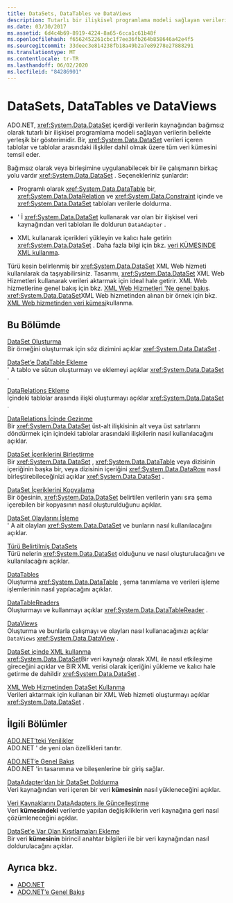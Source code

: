 ```yaml
---
title: DataSets, DataTables ve DataViews
description: Tutarlı bir ilişkisel programlama modeli sağlayan verilerin bellekte yerleşik bir gösterimi olan ADO.NET veri kümesiyle çalışmanın birkaç yolunu öğrenin.
ms.date: 03/30/2017
ms.assetid: 6d4c4b69-8919-4224-8a65-6cca1c61b48f
ms.openlocfilehash: f6562452261cbc1f7ee36fb264b858646a42e4f5
ms.sourcegitcommit: 33deec3e814238fb18a49b2a7e89278e27888291
ms.translationtype: MT
ms.contentlocale: tr-TR
ms.lasthandoff: 06/02/2020
ms.locfileid: "84286901"
---
```

# <a name="datasets-datatables-and-dataviews"></a>DataSets, DataTables ve DataViews
ADO.NET, <xref:System.Data.DataSet> içerdiği verilerin kaynağından bağımsız olarak tutarlı bir ilişkisel programlama modeli sağlayan verilerin bellekte yerleşik bir gösterimidir. Bir, <xref:System.Data.DataSet> verileri içeren tablolar ve tablolar arasındaki ilişkiler dahil olmak üzere tüm veri kümesini temsil eder.  
  
 Bağımsız olarak veya birleşimine uygulanabilecek bir ile çalışmanın birkaç yolu vardır <xref:System.Data.DataSet> . Seçenekleriniz şunlardır:  
  
- Programlı olarak <xref:System.Data.DataTable> bir, <xref:System.Data.DataRelation> ve <xref:System.Data.Constraint> içinde ve <xref:System.Data.DataSet> tabloları verilerle doldurma.  
  
- ' İ <xref:System.Data.DataSet> kullanarak var olan bir ilişkisel veri kaynağından veri tabloları ile doldurun `DataAdapter` .  
  
- XML kullanarak içerikleri yükleyin ve kalıcı hale getirin <xref:System.Data.DataSet> . Daha fazla bilgi için bkz. [veri KÜMESINDE XML kullanma](using-xml-in-a-dataset.md).  
  
 Türü kesin belirlenmiş bir <xref:System.Data.DataSet> XML Web hizmeti kullanılarak da taşıyabilirsiniz. Tasarımı, <xref:System.Data.DataSet> XML Web Hizmetleri kullanarak verileri aktarmak için ideal hale getirir. XML Web hizmetlerine genel bakış için bkz. [XML Web Hizmetleri 'Ne genel bakış](https://docs.microsoft.com/previous-versions/dotnet/netframework-4.0/w9fdtx28(v=vs.100)). <xref:System.Data.DataSet>XML Web hizmetinden alınan bir örnek için bkz. [XML Web hizmetinden veri kümesi](consuming-a-dataset-from-an-xml-web-service.md)kullanma.  
  
## <a name="in-this-section"></a>Bu Bölümde  
 [DataSet Oluşturma](creating-a-dataset.md)  
 Bir örneğini oluşturmak için söz dizimini açıklar <xref:System.Data.DataSet> .  
  
 [DataSet’e DataTable Ekleme](adding-a-datatable-to-a-dataset.md)  
 ' A tablo ve sütun oluşturmayı ve eklemeyi açıklar <xref:System.Data.DataSet> .  
  
 [DataRelations Ekleme](adding-datarelations.md)  
 İçindeki tablolar arasında ilişki oluşturmayı açıklar <xref:System.Data.DataSet> .  
  
 [DataRelations İçinde Gezinme](navigating-datarelations.md)  
 Bir <xref:System.Data.DataSet> üst-alt ilişkisinin alt veya üst satırlarını döndürmek için içindeki tablolar arasındaki ilişkilerin nasıl kullanılacağını açıklar.  
  
 [DataSet İçeriklerini Birleştirme](merging-dataset-contents.md)  
 Bir <xref:System.Data.DataSet> , <xref:System.Data.DataTable> veya dizisinin içeriğinin başka bir, veya dizisinin içeriğini <xref:System.Data.DataRow> nasıl birleştirebileceğinizi açıklar <xref:System.Data.DataSet> .  
  
 [DataSet İçeriklerini Kopyalama](copying-dataset-contents.md)  
 Bir öğesinin, <xref:System.Data.DataSet> belirtilen verilerin yanı sıra şema içerebilen bir kopyasının nasıl oluşturulduğunu açıklar.  
  
 [DataSet Olaylarını İşleme](handling-dataset-events.md)  
 ' A ait olayları <xref:System.Data.DataSet> ve bunların nasıl kullanılacağını açıklar.  
  
 [Türü Belirtilmiş DataSets](typed-datasets.md)  
 Türü nelerin <xref:System.Data.DataSet> olduğunu ve nasıl oluşturulacağını ve kullanılacağını açıklar.  
  
 [DataTables](datatables.md)  
 Oluşturma <xref:System.Data.DataTable> , şema tanımlama ve verileri işleme işlemlerinin nasıl yapılacağını açıklar.  
  
 [DataTableReaders](datatablereaders.md)  
 Oluşturmayı ve kullanmayı açıklar <xref:System.Data.DataTableReader> .  
  
 [DataViews](dataviews.md)  
 Oluşturma ve bunlarla çalışmayı ve olayları nasıl kullanacağınızı açıklar `DataViews` <xref:System.Data.DataView> .  
  
 [DataSet içinde XML kullanma](using-xml-in-a-dataset.md)  
 <xref:System.Data.DataSet>Bir veri kaynağı olarak XML ile nasıl etkileşime gireceğini açıklar ve BIR XML verisi olarak içeriğini yükleme ve kalıcı hale getirme de dahildir <xref:System.Data.DataSet> .  
  
 [XML Web Hizmetinden DataSet Kullanma](consuming-a-dataset-from-an-xml-web-service.md)  
 Verileri aktarmak için kullanan bir XML Web hizmeti oluşturmayı açıklar <xref:System.Data.DataSet> .  
  
## <a name="related-sections"></a>İlgili Bölümler  
 [ADO.NET’teki Yenilikler](../whats-new.md)  
 ADO.NET ' de yeni olan özellikleri tanıtır.  
  
 [ADO.NET’e Genel Bakış](../ado-net-overview.md)  
 ADO.NET 'in tasarımına ve bileşenlerine bir giriş sağlar.  
  
 [DataAdapter’dan bir DataSet Doldurma](../populating-a-dataset-from-a-dataadapter.md)  
 Veri kaynağından veri içeren bir veri **kümesinin** nasıl yükleneceğini açıklar.  
  
 [Veri Kaynaklarını DataAdapters ile Güncelleştirme](../updating-data-sources-with-dataadapters.md)  
 Veri **kümesindeki** verilerde yapılan değişikliklerin veri kaynağına geri nasıl çözümleneceğini açıklar.  
  
 [DataSet’e Var Olan Kısıtlamaları Ekleme](../adding-existing-constraints-to-a-dataset.md)  
 Bir veri **kümesinin** birincil anahtar bilgileri ile bir veri kaynağından nasıl doldurulacağını açıklar.  
  
## <a name="see-also"></a>Ayrıca bkz.

- [ADO.NET](../index.md)
- [ADO.NET’e Genel Bakış](../ado-net-overview.md)
